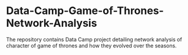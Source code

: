 # Data-Camp-Game-of-Thrones-Network-Analysis

The repository contains Data Camp project detailing network analysis of character of game of thrones and how they evolved over the seasons.

